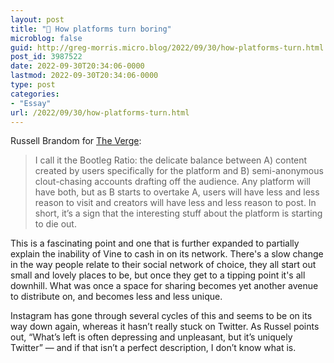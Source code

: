 ```yaml
---
layout: post
title: "🔗 How platforms turn boring"
microblog: false
guid: http://greg-morris.micro.blog/2022/09/30/how-platforms-turn.html
post_id: 3987522
date: 2022-09-30T20:34:06-0000
lastmod: 2022-09-30T20:34:06-0000
type: post
categories:
- "Essay"
url: /2022/09/30/how-platforms-turn.html
---
```

Russell Brandom for [The Verge](https://www.theverge.com/2022/9/22/23365781/tiktok-youtube-bootleg-ratio-social-platforms-original-content):

> I call it the Bootleg Ratio: the delicate balance between A) content created by users specifically for the platform and B) semi-anonymous clout-chasing accounts drafting off the audience. Any platform will have both, but as B starts to overtake A, users will have less and less reason to visit and creators will have less and less reason to post. In short, it’s a sign that the interesting stuff about the platform is starting to die out.

This is a fascinating point and one that is further expanded to partially explain the inability of Vine to cash in on its network. There's a slow change in the way people relate to their social network of choice, they all start out small and lovely places to be, but once they get to a tipping point it's all downhill. What was once a space for sharing becomes yet another avenue to distribute on, and becomes less and less unique.

Instagram has gone through several cycles of this and seems to be on its way down again, whereas it hasn’t really stuck on Twitter. As Russel points out, “What’s left is often depressing and unpleasant, but it’s uniquely Twitter” — and if that isn’t a perfect description, I don’t know what is.
